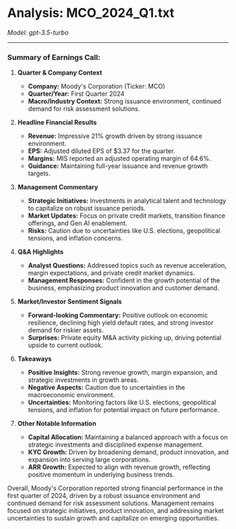 # Analysis: MCO_2024_Q1.txt

*Model: gpt-3.5-turbo*

---

### Summary of Earnings Call:

1. **Quarter & Company Context**
   - **Company:** Moody's Corporation (Ticker: MCO)
   - **Quarter/Year:** First Quarter 2024
   - **Macro/Industry Context:** Strong issuance environment, continued demand for risk assessment solutions.

2. **Headline Financial Results**
   - **Revenue:** Impressive 21% growth driven by strong issuance environment.
   - **EPS:** Adjusted diluted EPS of $3.37 for the quarter.
   - **Margins:** MIS reported an adjusted operating margin of 64.6%.
   - **Guidance:** Maintaining full-year issuance and revenue growth targets.

3. **Management Commentary**
   - **Strategic Initiatives:** Investments in analytical talent and technology to capitalize on robust issuance periods.
   - **Market Updates:** Focus on private credit markets, transition finance offerings, and Gen AI enablement.
   - **Risks:** Caution due to uncertainties like U.S. elections, geopolitical tensions, and inflation concerns.

4. **Q&A Highlights**
   - **Analyst Questions:** Addressed topics such as revenue acceleration, margin expectations, and private credit market dynamics.
   - **Management Responses:** Confident in the growth potential of the business, emphasizing product innovation and customer demand.

5. **Market/Investor Sentiment Signals**
   - **Forward-looking Commentary:** Positive outlook on economic resilience, declining high yield default rates, and strong investor demand for riskier assets.
   - **Surprises:** Private equity M&A activity picking up, driving potential upside to current outlook.

6. **Takeaways**
   - **Positive Insights:** Strong revenue growth, margin expansion, and strategic investments in growth areas.
   - **Negative Aspects:** Caution due to uncertainties in the macroeconomic environment.
   - **Uncertainties:** Monitoring factors like U.S. elections, geopolitical tensions, and inflation for potential impact on future performance.

7. **Other Notable Information**
   - **Capital Allocation:** Maintaining a balanced approach with a focus on strategic investments and disciplined expense management.
   - **KYC Growth:** Driven by broadening demand, product innovation, and expansion into serving large corporations.
   - **ARR Growth:** Expected to align with revenue growth, reflecting positive momentum in underlying business trends.

Overall, Moody's Corporation reported strong financial performance in the first quarter of 2024, driven by a robust issuance environment and continued demand for risk assessment solutions. Management remains focused on strategic initiatives, product innovation, and addressing market uncertainties to sustain growth and capitalize on emerging opportunities.